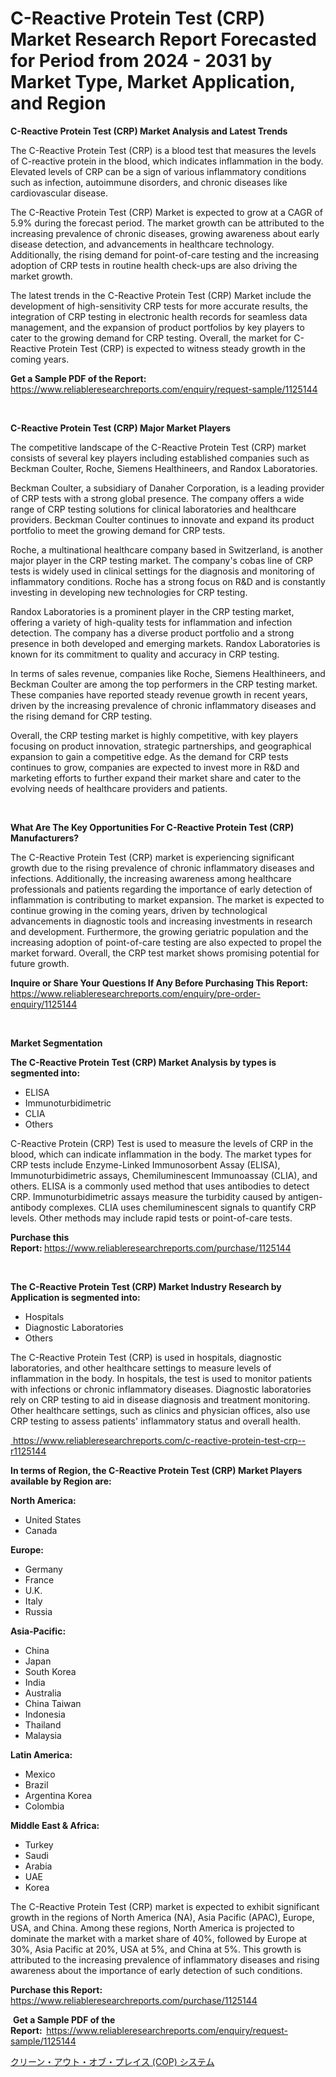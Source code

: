 <p><h1>C-Reactive Protein Test (CRP) Market Research Report Forecasted for Period from 2024 -  2031 by Market Type, Market Application, and Region</h1></p><p><strong>C-Reactive Protein Test (CRP) Market Analysis and Latest Trends</strong></p>
<p><p>The C-Reactive Protein Test (CRP) is a blood test that measures the levels of C-reactive protein in the blood, which indicates inflammation in the body. Elevated levels of CRP can be a sign of various inflammatory conditions such as infection, autoimmune disorders, and chronic diseases like cardiovascular disease.</p><p>The C-Reactive Protein Test (CRP) Market is expected to grow at a CAGR of 5.9% during the forecast period. The market growth can be attributed to the increasing prevalence of chronic diseases, growing awareness about early disease detection, and advancements in healthcare technology. Additionally, the rising demand for point-of-care testing and the increasing adoption of CRP tests in routine health check-ups are also driving the market growth.</p><p>The latest trends in the C-Reactive Protein Test (CRP) Market include the development of high-sensitivity CRP tests for more accurate results, the integration of CRP testing in electronic health records for seamless data management, and the expansion of product portfolios by key players to cater to the growing demand for CRP testing. Overall, the market for C-Reactive Protein Test (CRP) is expected to witness steady growth in the coming years.</p></p>
<p><strong>Get a Sample PDF of the Report:&nbsp;</strong> <a href="https://www.reliableresearchreports.com/enquiry/request-sample/1125144">https://www.reliableresearchreports.com/enquiry/request-sample/1125144</a></p>
<p>&nbsp;</p>
<p><strong>C-Reactive Protein Test (CRP) Major Market Players</strong></p>
<p><p>The competitive landscape of the C-Reactive Protein Test (CRP) market consists of several key players including established companies such as Beckman Coulter, Roche, Siemens Healthineers, and Randox Laboratories. </p><p>Beckman Coulter, a subsidiary of Danaher Corporation, is a leading provider of CRP tests with a strong global presence. The company offers a wide range of CRP testing solutions for clinical laboratories and healthcare providers. Beckman Coulter continues to innovate and expand its product portfolio to meet the growing demand for CRP tests.</p><p>Roche, a multinational healthcare company based in Switzerland, is another major player in the CRP testing market. The company's cobas line of CRP tests is widely used in clinical settings for the diagnosis and monitoring of inflammatory conditions. Roche has a strong focus on R&D and is constantly investing in developing new technologies for CRP testing.</p><p>Randox Laboratories is a prominent player in the CRP testing market, offering a variety of high-quality tests for inflammation and infection detection. The company has a diverse product portfolio and a strong presence in both developed and emerging markets. Randox Laboratories is known for its commitment to quality and accuracy in CRP testing.</p><p>In terms of sales revenue, companies like Roche, Siemens Healthineers, and Beckman Coulter are among the top performers in the CRP testing market. These companies have reported steady revenue growth in recent years, driven by the increasing prevalence of chronic inflammatory diseases and the rising demand for CRP testing.</p><p>Overall, the CRP testing market is highly competitive, with key players focusing on product innovation, strategic partnerships, and geographical expansion to gain a competitive edge. As the demand for CRP tests continues to grow, companies are expected to invest more in R&D and marketing efforts to further expand their market share and cater to the evolving needs of healthcare providers and patients.</p></p>
<p>&nbsp;</p>
<p><strong>What Are The Key Opportunities For C-Reactive Protein Test (CRP) Manufacturers?</strong></p>
<p><p>The C-Reactive Protein Test (CRP) market is experiencing significant growth due to the rising prevalence of chronic inflammatory diseases and infections. Additionally, the increasing awareness among healthcare professionals and patients regarding the importance of early detection of inflammation is contributing to market expansion. The market is expected to continue growing in the coming years, driven by technological advancements in diagnostic tools and increasing investments in research and development. Furthermore, the growing geriatric population and the increasing adoption of point-of-care testing are also expected to propel the market forward. Overall, the CRP test market shows promising potential for future growth.</p></p>
<p><strong>Inquire or Share Your Questions If Any Before Purchasing This Report:</strong> <a href="https://www.reliableresearchreports.com/enquiry/pre-order-enquiry/1125144">https://www.reliableresearchreports.com/enquiry/pre-order-enquiry/1125144</a></p>
<p>&nbsp;</p>
<p><strong>Market Segmentation</strong></p>
<p><strong>The C-Reactive Protein Test (CRP) Market Analysis by types is segmented into:</strong></p>
<p><ul><li>ELISA</li><li>Immunoturbidimetric</li><li>CLIA</li><li>Others</li></ul></p>
<p><p>C-Reactive Protein (CRP) Test is used to measure the levels of CRP in the blood, which can indicate inflammation in the body. The market types for CRP tests include Enzyme-Linked Immunosorbent Assay (ELISA), Immunoturbidimetric assays, Chemiluminescent Immunoassay (CLIA), and others. ELISA is a commonly used method that uses antibodies to detect CRP. Immunoturbidimetric assays measure the turbidity caused by antigen-antibody complexes. CLIA uses chemiluminescent signals to quantify CRP levels. Other methods may include rapid tests or point-of-care tests.</p></p>
<p><strong>Purchase this Report:&nbsp;</strong><a href="https://www.reliableresearchreports.com/purchase/1125144">https://www.reliableresearchreports.com/purchase/1125144</a></p>
<p>&nbsp;</p>
<p><strong>The C-Reactive Protein Test (CRP) Market Industry Research by Application is segmented into:</strong></p>
<p><ul><li>Hospitals</li><li>Diagnostic Laboratories</li><li>Others</li></ul></p>
<p><p>The C-Reactive Protein Test (CRP) is used in hospitals, diagnostic laboratories, and other healthcare settings to measure levels of inflammation in the body. In hospitals, the test is used to monitor patients with infections or chronic inflammatory diseases. Diagnostic laboratories rely on CRP testing to aid in disease diagnosis and treatment monitoring. Other healthcare settings, such as clinics and physician offices, also use CRP testing to assess patients' inflammatory status and overall health.</p></p>
<p><a href="https://www.reliableresearchreports.com/c-reactive-protein-test-crp--r1125144">&nbsp;https://www.reliableresearchreports.com/c-reactive-protein-test-crp--r1125144</a></p>
<p><strong>In terms of Region, the C-Reactive Protein Test (CRP) Market Players available by Region are:</strong></p>
<p>
    <p> <strong> North America: </strong>
        <ul>
            <li>United States</li>
            <li>Canada</li>
        </ul>
        </p> 
    <p> <strong> Europe: </strong>
        <ul>
            <li>Germany</li>
            <li>France</li>
            <li>U.K.</li>
            <li>Italy</li>
            <li>Russia</li>
        </ul>
        </p> 
    <p> <strong> Asia-Pacific: </strong>
        <ul>
            <li>China</li>
            <li>Japan</li>
            <li>South Korea</li>
            <li>India</li>
            <li>Australia</li>
            <li>China Taiwan</li>
            <li>Indonesia</li>
            <li>Thailand</li>
            <li>Malaysia</li>
        </ul>
        </p> 
    <p> <strong> Latin America: </strong>
        <ul>
            <li>Mexico</li>
            <li>Brazil</li>
            <li>Argentina Korea</li>
            <li>Colombia</li>
        </ul>
        </p> 
    <p> <strong> Middle East & Africa: </strong>
        <ul>
            <li>Turkey</li>
            <li>Saudi</li>
            <li>Arabia</li>
            <li>UAE</li>
            <li>Korea</li>
        </ul>
    </p>
    </p>
<p><p>The C-Reactive Protein Test (CRP) market is expected to exhibit significant growth in the regions of North America (NA), Asia Pacific (APAC), Europe, USA, and China. Among these regions, North America is projected to dominate the market with a market share of 40%, followed by Europe at 30%, Asia Pacific at 20%, USA at 5%, and China at 5%. This growth is attributed to the increasing prevalence of inflammatory diseases and rising awareness about the importance of early detection of such conditions.</p></p>
<p><strong>Purchase this Report: </strong><a href="https://www.reliableresearchreports.com/purchase/1125144">https://www.reliableresearchreports.com/purchase/1125144</a></p>
<p>&nbsp;<strong>Get a Sample PDF of the Report:&nbsp;&nbsp;</strong><a href="https://www.reliableresearchreports.com/enquiry/request-sample/1125144">https://www.reliableresearchreports.com/enquiry/request-sample/1125144</a></p>
<p><strong></strong></p>
<p><p><a href="https://github.com/GiovaniLeannon/Market-Research-Report-List-1/blob/main/405225088140.md">クリーン・アウト・オブ・プレイス (COP) システム</a></p></p>